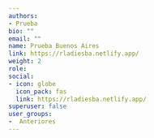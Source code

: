 ```yaml
---
authors:
- Prueba
bio: ""
email: ""
name: Prueba Buenos Aires
link: https://rladiesba.netlify.app/
weight: 2
role: 
social:
- icon: globe
  icon_pack: fas
  link: https://rladiesba.netlify.app/
superuser: false
user_groups:
-  Anteriores
---
```


